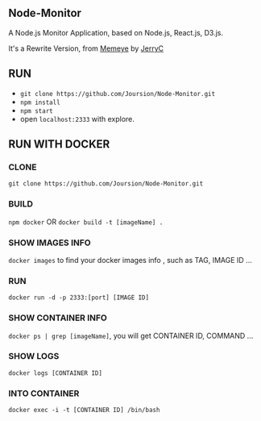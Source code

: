 ## Node-Monitor

A Node.js Monitor Application, based on Node.js, React.js, D3.js. 

It's a Rewrite Version, from [Memeye](https://github.com/JerryC8080/Memeye/) by [JerryC](https://github.com/JerryC8080)

## RUN 

- ` git clone https://github.com/Joursion/Node-Monitor.git `
- ` npm install `
- ` npm start `
- open ` localhost:2333 ` with explore.

## RUN WITH DOCKER

### CLONE 
` git clone https://github.com/Joursion/Node-Monitor.git `

### BUILD
` npm docker ` OR ` docker build -t [imageName] . `

### SHOW IMAGES INFO
` docker images ` to find your docker images info , such as TAG, IMAGE ID ...

### RUN 
` docker run -d -p 2333:[port] [IMAGE ID] `

### SHOW CONTAINER INFO
` docker ps | grep [imageName] `, you will get CONTAINER ID, COMMAND ...

### SHOW LOGS
` docker logs [CONTAINER ID] `

### INTO CONTAINER
` docker exec -i -t [CONTAINER ID] /bin/bash `